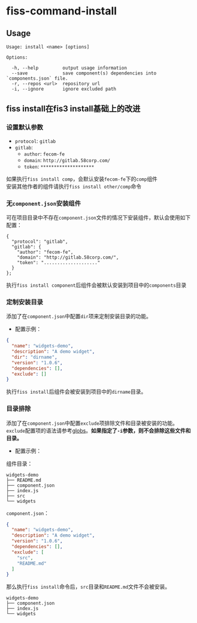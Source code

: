 # fiss-command-install

## Usage

    Usage: install <name> [options]

    Options:

      -h, --help         output usage information
      --save             save component(s) dependencies into `components.json` file.
      -r, --repos <url>  repository url
      -i, --ignore       ignore excluded path

## fiss install在fis3 install基础上的改进

### 设置默认参数
+ `protocol`: `gitlab`
+ `gitlab`:
  + `author`: `fecom-fe`
  + `domain`: `http://gitlab.58corp.com/`
  + `token`: `********************`

如果执行`fiss install comp`，会默认安装`fecom-fe`下的`comp`组件  
安装其他作者的组件请执行`fiss install other/comp`命令

### 无`component.json`安装组件
可在项目目录中不存在`component.json`文件的情况下安装组件，默认会使用如下配置：
```
{
  "protocol": "gitlab",
  "gitlab": {
    "author": "fecom-fe",
    "domain": "http://gitlab.58corp.com/",
    "token": "...................."
  }
};
```
执行`fiss install component`后组件会被默认安装到项目中的`components`目录

### 定制安装目录
添加了在`component.json`中配置`dir`项来定制安装目录的功能。
+ 配置示例：
```json
{
  "name": "widgets-demo",
  "description": "A demo widget",
  "dir": "dirname",
  "version": "1.0.6",
  "dependencies": [],
  "exclude": []
}
```
执行`fiss install`后组件会被安装到项目中的`dirname`目录。
### 目录排除
添加了在`component.json`中配置`exclude`项排除文件和目录被安装的功能。`exclude`配置项的语法请参考[globs](https://github.com/isaacs/minimatch#usage)。**如果指定了`-i`参数，则不会排除这些文件和目录。**
+ 配置示例： 

组件目录：
```
widgets-demo
├── README.md
├── component.json
├── index.js
├── src
└── widgets
```
`component.json`：
```json
{
  "name": "widgets-demo",
  "description": "A demo widget",
  "version": "1.0.6",
  "dependencies": [],
  "exclude": [
    "src",
    "README.md"
  ]
}
```
那么执行`fiss install`命令后，`src`目录和`README.md`文件不会被安装。
```
widgets-demo
├── component.json
├── index.js
└── widgets
```
